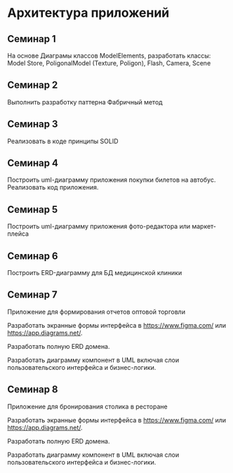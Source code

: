# Архитектура приложений

## Семинар 1
На основе Диаграмы классов ModelElements, разработать классы: Model Store, PoligonalModel (Texture, Poligon), Flash, Camera, Scene

## Семинар 2
Выполнить разработку паттерна Фабричный метод

## Семинар 3
Реализовать в коде принципы SOLID

## Семинар 4
Построить uml-диаграмму приложения покупки билетов на автобус. Реализовать код приложения.

## Семинар 5
Построить uml-диаграмму приложения фото-редактора или маркет-плейса

## Семинар 6
Построить ERD-диаграмму для БД медицинской клиники

## Семинар 7
Приложение для формирования отчетов оптовой торговли

Разработать экранные формы интерфейса в https://www.figma.com/ или https://app.diagrams.net/.

Разработать полную ERD домена.

Разработать диаграмму компонент в UML включая слои пользовательского интерфейса и бизнес-логики.

## Семинар 8
Приложение для бронирования столика в ресторане

Разработать экранные формы интерфейса в https://www.figma.com/ или https://app.diagrams.net/.

Разработать полную ERD домена.

Разработать диаграмму компонент в UML включая слои пользовательского интерфейса и бизнес-логики.
